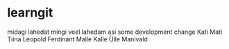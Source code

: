 # learngit
midagi lahedat
mingi veel lahedam asi
some development change
Kati
Mati
Tiina
Leopold
Ferdinant
Malle
Kalle
Ülle
Manivald
